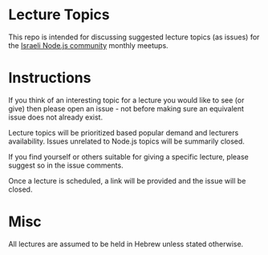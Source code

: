 # Lecture Topics
This repo is intended for discussing suggested lecture topics (as issues) for the [Israeli Node.js community](http://www.nodejsil.com) monthly meetups.

# Instructions
If you think of an interesting topic for a lecture you would like to see (or give) then please open an issue - not before making sure an equivalent issue does not already exist.

Lecture topics will be prioritized based popular demand and lecturers availability. Issues unrelated to Node.js topics will be summarily closed.

If you find yourself or others suitable for giving a specific lecture, please suggest so in the issue comments.

Once a lecture is scheduled, a link will be provided and the issue will be closed.

# Misc
All lectures are assumed to be held in Hebrew unless stated otherwise.
